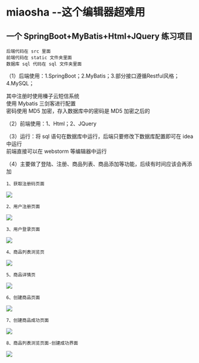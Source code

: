 # miaosha --这个编辑器超难用
一个 SpringBoot+MyBatis+Html+JQuery 练习项目
------
    后端代码在 src 里面
    前端代码在 static 文件夹里面
    数据库 sql 代码在 sql 文件夹里面


（1）后端使用：1.SpringBoot；2.MyBatis；3.部分接口遵循Restful风格；4.MySQL；

其中注册时使用榛子云短信系统<br>使用 Mybatis 三剑客进行配置<br>
密码使用 MD5 加密，存入数据库中的密码是 MD5 加密之后的


（2）前端使用：1、Html；2、JQuery


（3）运行：将 sql 语句在数据库中运行，后端只要修改下数据库配置即可在 idea 中运行<br>
前端直接可以在 webstorm 等编辑器中运行


（4）主要做了登陆、注册、商品列表、商品添加等功能，后续有时间应该会再添加

    1、获取注册码页面
![](https://github.com/ouxian/miaosha/raw/master/images/获取验证码.jpg)

    
    2、用户注册页面
![](https://github.com/ouxian/miaosha/raw/master/images/用户注册.jpg)  
    
    3、用户登录页面
![](https://github.com/ouxian/miaosha/raw/master/images/用户登录.jpg)
    
    4、商品列表浏览页
![](https://github.com/ouxian/miaosha/raw/master/images/商品列表浏览页面.jpg)
    
    5、商品详情页
![](https://github.com/ouxian/miaosha/raw/master/images/商品详情页.jpg)
    
    6、创建商品页面
![](https://github.com/ouxian/miaosha/raw/master/images/创建商品.jpg)
    
    7、创建商品成功页面
![](https://github.com/ouxian/miaosha/raw/master/images/创建商品成功界面.jpg)
    
    8、商品列表浏览页面-创建成功界面
![](https://github.com/ouxian/miaosha/raw/master/images/商品列表浏览页面-创建成功界面.jpg)
    
    
